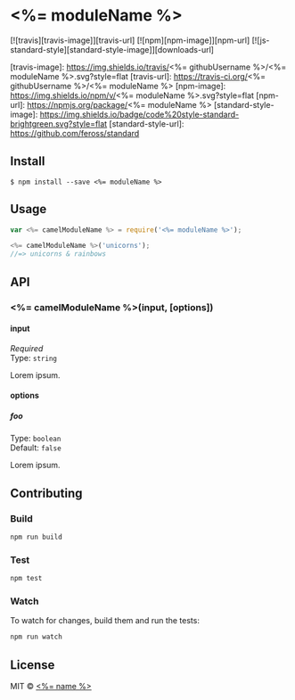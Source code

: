 # <%= moduleName %>
[![travis][travis-image]][travis-url]
[![npm][npm-image]][npm-url]
[![js-standard-style][standard-style-image]][downloads-url]

[travis-image]: https://img.shields.io/travis/<%= githubUsername %>/<%= moduleName %>.svg?style=flat
[travis-url]: https://travis-ci.org/<%= githubUsername %>/<%= moduleName %>
[npm-image]: https://img.shields.io/npm/v/<%= moduleName %>.svg?style=flat
[npm-url]: https://npmjs.org/package/<%= moduleName %>
[standard-style-image]: https://img.shields.io/badge/code%20style-standard-brightgreen.svg?style=flat
[standard-style-url]: https://github.com/feross/standard

## Install

```
$ npm install --save <%= moduleName %>
```

## Usage

```js
var <%= camelModuleName %> = require('<%= moduleName %>');

<%= camelModuleName %>('unicorns');
//=> unicorns & rainbows
```

## API

### <%= camelModuleName %>(input, [options])

#### input

*Required*  
Type: `string`

Lorem ipsum.

#### options

##### foo

Type: `boolean`  
Default: `false`

Lorem ipsum.

## Contributing

### Build

```js
npm run build
```

### Test

```js
npm test
```

### Watch

To watch for changes, build them and run the tests:

```js
npm run watch
```

## License

MIT © [<%= name %>](<%= website %>)
